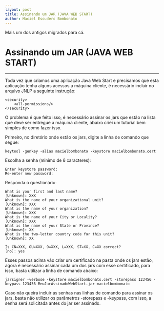 ```yaml
---
layout: post
title: Assinando um JAR (JAVA WEB START)
author: Maciel Escudero Bombonato
---
```


Mais um dos antigos migrados para cá.

# Assinando um JAR (JAVA WEB START)

--------

Toda vez que criamos uma aplicação Java Web Start e precisamos que esta aplicação tenha alguns acessos a máquina cliente, é necessário incluir no arquivo JNLP a seguinte instrução:

	<security>
		<all-permissions/>
	</security>

O problema é que feito isso, é necessário assinar os jars que estão na lista que deve ser entregue a máquina cliente, abaixo criei um tutorial bem simples de como fazer isso.

Primeiro, no diretório onde estão os jars, digite a linha de comando que segue:

	keytool -genkey -alias macielbombonato -keystore macielbombonato.cert

Escolha a senha (minimo de 6 caracteres):

	Enter keystore password:
	Re-enter new password:

Responda o questionário:

	What is your first and last name?
	[Unknown]: XXX
	What is the name of your organizational unit?
	[Unknown]: XXX
	What is the name of your organization?
	[Unknown]: XXX
	What is the name of your City or Locality?
	[Unknown]: XXX
	What is the name of your State or Province?
	[Unknown]: XX
	What is the two-letter country code for this unit?
	[Unknown]: XX
	
	Is CN=XXX, OU=XXX, O=XXX, L=XXX, ST=XX, C=XX correct?
	[no]: yes

Esses passos acima vão criar um certificado na pasta onde os jars estão, agora é necessário assinar cada um dos jars com esse certificado, para isso, basta utilizar a linha de comando abaixo:

	jarsigner -verbose -keystore macielbombonato.cert -storepass 123456 -keypass 123456 MeuJarAssinadoWebStart.jar macielbombonato

Caso não queira incluir as senhas nas linhas de comando para assinar os jars, basta não utilizar os parâmetros -storepass e -keypass, com isso, a senha será solicitada antes do jar ser assinado.

